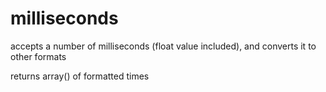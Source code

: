 # milliseconds

accepts a number of milliseconds (float value included), and converts it to other formats

returns array() of formatted times
